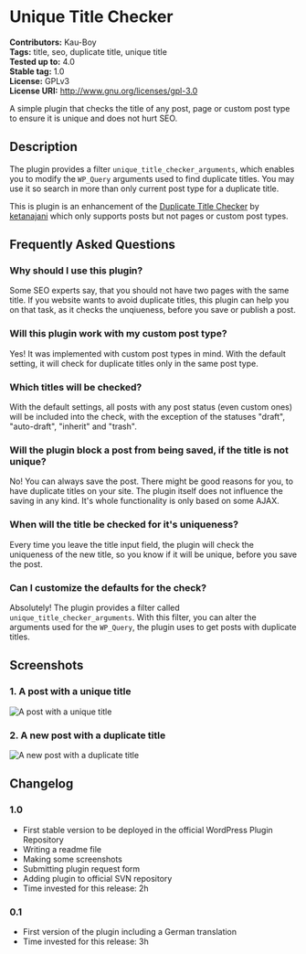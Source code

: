 # Unique Title Checker #
**Contributors:** Kau-Boy  
**Tags:** title, seo, duplicate title, unique title  
**Tested up to:** 4.0  
**Stable tag:** 1.0  
**License:** GPLv3  
**License URI:** http://www.gnu.org/licenses/gpl-3.0  

A simple plugin that checks the title of any post, page or custom post type to ensure it is unique and does not hurt SEO.

## Description ##
The plugin provides a filter `unique_title_checker_arguments`, which enables you to modify the `WP_Query` arguments used to find duplicate titles. You may use it so search in more than only current post type for a duplicate title.

This is plugin is an enhancement of the [Duplicate Title Checker](https://wordpress.org/plugins/duplicate-title-checker/) by [ketanajani](https://profiles.wordpress.org/ketanajani/) which only supports posts but not pages or custom post types.

## Frequently Asked Questions ##

### Why should I use this plugin? ###
Some SEO experts say, that you should not have two pages with the same title. If you website wants to avoid duplicate titles, this plugin can help you on that task, as it checks the unqiueness, before you save or publish a post.

### Will this plugin work with my custom post type? ###
Yes! It was implemented with custom post types in mind. With the default setting, it will check for duplicate titles only in the same post type.

### Which titles will be checked? ###
With the default settings, all posts with any post status (even custom ones) will be included into the check, with the exception of the statuses "draft", "auto-draft", "inherit" and "trash".

### Will the plugin block a post from being saved, if the title is not unique? ###
No! You can always save the post. There might be good reasons for you, to have duplicate titles on your site. The plugin itself does not influence the saving in any kind. It's whole functionality is only based on some AJAX.

### When will the title be checked for it's uniqueness? ###
Every time you leave the title input field, the plugin will check the uniqueness of the new title, so you know if it will be unique, before you save the post.

### Can I customize the defaults for the check? ###
Absolutely! The plugin provides a filter called `unique_title_checker_arguments`. With this filter, you can alter the arguments used for the `WP_Query`,  the plugin uses to get posts with duplicate titles.

## Screenshots ##
### 1. A post with a unique title ###
![A post with a unique title](http://ps.w.org/unique-title-checker/assets/screenshot-1.png)

### 2. A new post with a duplicate title ###
![A new post with a duplicate title](http://ps.w.org/unique-title-checker/assets/screenshot-2.png)


## Changelog ##
### 1.0 ###
* First stable version to be deployed in the official WordPress Plugin Repository
* Writing a readme file
* Making some screenshots
* Submitting plugin request form
* Adding plugin to official SVN repository
* Time invested for this release: 2h

### 0.1 ###
* First version of the plugin including a German translation
* Time invested for this release: 3h